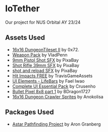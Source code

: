 # IoTether
Our project for NUS Orbital AY 23/24

## Assets Used
- [16x16 DungeonTileset II](https://0x72.itch.io/dungeontileset-ii) by 0x72.
- [Weapon Pack](https://vladpenn.itch.io/weapon) by VladPenn
- [9mm Pistol Shot SFX](https://pixabay.com/sound-effects/9mm-pistol-shot-6349/) by PixaBay
- [Shot Rifle 39mm SFX](https://pixabay.com/sound-effects/shot-rifle-39-mm-37542/) by PixaBay
- [shot and reload SFX](https://pixabay.com/sound-effects/shot-and-reload-6158/) by PixaBay
- [Hit Impacts FREE](https://assetstore.unity.com/packages/vfx/particles/hit-impact-effects-free-218385) by TravisGameAssets
- [UI Elements - LifeBars](https://pixel-iwart.itch.io/ui-elements-lifebars) by Fael Iwao
- [Complete UI Essential Pack](https://crusenho.itch.io/complete-ui-essential-pack) by Crusenho
- [Bullet Pixel 8x8 part 1](https://bdragon1727.itch.io/bullet-pixel-8x8-part-1) by BDragon1727
- [16x16 Dungeon Crawler Sprites](https://anokolisa.itch.io/dungeon-crawler-pixel-art-asset-pack) by Anokolisa

## Packages Used
- [Astar Pathfinding Project](https://arongranberg.com/astar/) by Aron Granberg

